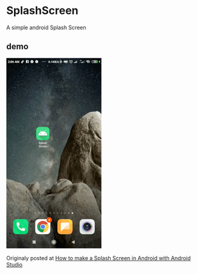 # SplashScreen
A simple android Splash Screen

## demo
![demo](https://github.com/letecode/SplashScreen/blob/master/demo/demo.gif?raw=true)

Originaly posted at [How to make a Splash Screen in Android with Android Studio](https://www.letecode.com/how-to-make-a-splash-screen-in-android-with-android-studio)
